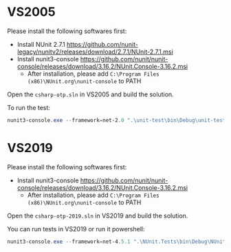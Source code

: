 # VS2005

Please install the following softwares first:
* Install NUnit 2.7.1 https://github.com/nunit-legacy/nunitv2/releases/download/2.7.1/NUnit-2.7.1.msi
* Install nunit3-console https://github.com/nunit/nunit-console/releases/download/3.16.2/NUnit.Console-3.16.2.msi
	* After installation, please add `C:\Program Files (x86)\NUnit.org\nunit-console` to PATH

Open the `csharp-otp.sln` in VS2005 and build the solution.

To run the test:
```powershell
nunit3-console.exe --framework=net-2.0 ".\unit-test\bin\Debug\unit-test.dll"
```

# VS2019

Please install the following softwares first:
* Install nunit3-console https://github.com/nunit/nunit-console/releases/download/3.16.2/NUnit.Console-3.16.2.msi
	* After installation, please add `C:\Program Files (x86)\NUnit.org\nunit-console` to PATH

Open the `csharp-otp-2019.sln` in VS2019 and build the solution.

You can run tests in VS2019 or run it powershell:
```powershell
nunit3-console.exe --framework=net-4.5.1 ".\NUnit.Tests\bin\Debug\NUnit.Tests.dll"
```
